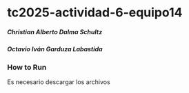 # tc2025-actividad-6-equipo14
##### Christian Alberto Dalma Schultz
##### Octavio Iván Garduza Labastida 

### How to Run

Es necesario descargar los archivos


